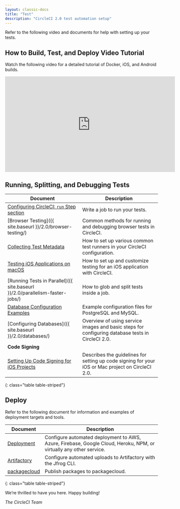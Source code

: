 ```yaml
---
layout: classic-docs
title: "Test"
description: "CircleCI 2.0 test automation setup"
---
```


Refer to the following video and documents for help with setting up your tests.

## How to Build, Test, and Deploy Video Tutorial

Watch the following video for a detailed tutorial of Docker, iOS, and Android builds.
<div class="video-wrapper">
  <iframe width="560" height="315" src="https://www.youtube.com/embed/Qp-BA9e0TnA" frameborder="0" allowfullscreen></iframe>
</div>

## Running, Splitting, and Debugging Tests

Document | Description
----|----------
<a href="{{ site.baseurl }}/2.0/configuration-reference/#run">Configuring CircleCI: `run` Step section</a> | Write a job to run your tests.
[Browser Testing]({{ site.baseurl }}/2.0/browser-testing/) | Common methods for running and debugging browser tests in CircleCI.
<a href="{{ site.baseurl }}/2.0/collect-test-data/">Collecting Test Metadata</a> | How to set up various common test runners in your CircleCI configuration.
<a href="{{ site.baseurl }}/2.0/testing-ios/">Testing iOS Applications on macOS</a> | How to set up and customize testing for an iOS application with CircleCI.
[Running Tests in Parallel]({{ site.baseurl }}/2.0/parallelism-faster-jobs/) | How to glob and split tests inside a job.
<a href="{{ site.baseurl }}/2.0/postgres-config/">Database Configuration Examples</a> | Example configuration files for PostgreSQL and MySQL. 
[Configuring Databases]({{ site.baseurl }}/2.0/databases/) | Overview of using service images and basic steps for configuring database tests in CircleCI 2.0.
**Code Signing** |
<a href="{{ site.baseurl }}/2.0/ios-codesigning/">Setting Up Code Signing for iOS Projects</a> | Describes the guidelines for setting up code signing for your iOS or Mac project on CircleCI 2.0.
{: class="table table-striped"}

## Deploy

Refer to the following document for information and examples of deployment targets and tools.

Document | Description
----|----------
<a href="{{ site.baseurl }}/2.0/deployment-integrations/">Deployment</a> | Configure automated deployment to AWS, Azure, Firebase, Google Cloud, Heroku, NPM, or virtually any other service.
<a href="{{ site.baseurl }}/2.0/artifactory/">Artifactory</a> | Configure automated uploads to Artifactory with the Jfrog CLI.
<a href="{{ site.baseurl }}/2.0/packagecloud/">packagecloud</a> | Publish packages to packagecloud.
{: class="table table-striped"}

We’re thrilled to have you here. Happy building!

_The CircleCI Team_
